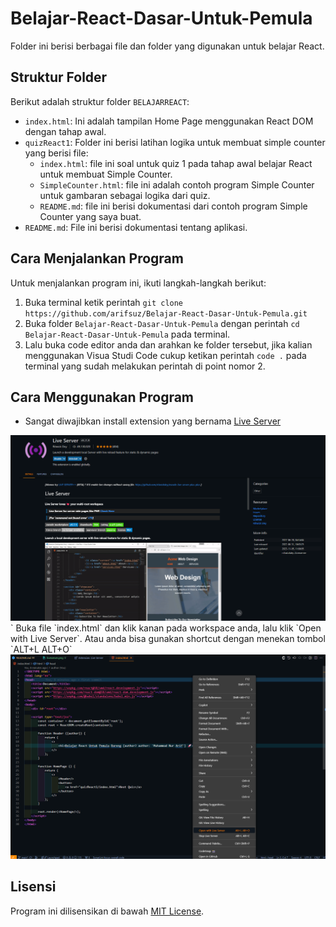 # Belajar-React-Dasar-Untuk-Pemula

Folder ini berisi berbagai file dan folder yang digunakan untuk belajar React.

## Struktur Folder

Berikut adalah struktur folder `BELAJARREACT`:

- `index.html`: Ini adalah tampilan Home Page menggunakan React DOM dengan tahap awal.
- `quizReact1`: Folder ini berisi latihan logika untuk membuat simple counter yang berisi file:
    - `index.html`: file ini soal untuk quiz 1 pada tahap awal belajar React untuk membuat Simple Counter.
    - `SimpleCounter.html`: file ini adalah contoh program Simple Counter untuk gambaran sebagai logika dari quiz.
    - `README.md`: file ini berisi dokumentasi dari contoh program Simple Counter yang saya buat.
- `README.md`: File ini berisi dokumentasi tentang aplikasi.

## Cara Menjalankan Program

Untuk menjalankan program ini, ikuti langkah-langkah berikut:

1. Buka terminal ketik perintah `git clone https://github.com/arifsuz/Belajar-React-Dasar-Untuk-Pemula.git`
2. Buka folder `Belajar-React-Dasar-Untuk-Pemula` dengan perintah `cd Belajar-React-Dasar-Untuk-Pemula` pada terminal.
3. Lalu buka code editor anda dan arahkan ke folder tersebut, jika kalian menggunakan Visua Studi Code cukup ketikan perintah `code .` pada terminal yang sudah melakukan perintah di point nomor 2.

## Cara Menggunakan Program

- Sangat diwajibkan install extension yang bernama <a href="https://marketplace.visualstudio.com/items?itemName=ritwickdey.LiveServer">Live Server</a>
<img src="img/liveserver.png"/>
` Buka file `index.html` dan klik kanan pada workspace anda, lalu klik `Open with Live Server`. Atau anda bisa gunakan shortcut dengan menekan tombol `ALT+L ALT+O`
<img src="img/image.png"/>

## Lisensi

Program ini dilisensikan di bawah [MIT License](LICENSE).